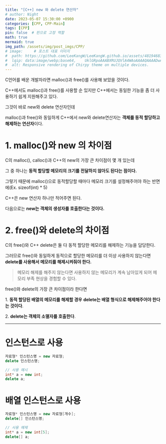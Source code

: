 ```yaml
---
title: "[C++] new 와 delete 연산자"
# author: Night
date: 2023-05-07 15:30:00 +0900
categories: [CPP, CPP-Main]
tags: [CPP]
pin: false  # 핀으로 고정 역할
math: true
mermaid: true
img_path: /assets/img/post_imgs/CPP/
# image:     # 포스트 대표 이미지
#  path: https://github.com/LeeKangW/LeeKangW.github.io/assets/48194683/7e5b8251-2544-4eea-b702-ad59aa404e9e
#  lqip: data:image/webp;base64,    UklGRpoAAABXRUJQVlA4WAoAAAAQAAAADwAABwAAQUxQSDIAAAARL0AmbZurmr57yyIiqE8oiG0bejIYEQTgqiDA9vqnsUSI6H+oAERp2HZ65qP/VIAWAFZQOCBCAAAA8AEAnQEqEAAIAAVAfCWkAALp8sF8rgRgAP7o9FDvMCkMde9PK7euH5M1m6VWoDXf2FkP3BqV0ZYbO6NA/VFIAAAA
#  alt: Responsive rendering of Chirpy theme on multiple devices.
---
```


C언어를 배운 개발자라면 malloc()과 free()를 사용해 보았을 것이다.

C++에서도 malloc()과 free()를 사용할 순 있지만 C++에서는 동일한 기능을 좀 더 사용하기 쉽게 지원해주고 있다.

그것이 바로 new와 delete 연산자인데

malloc()과 free()와 동일하게 C++에서 new와 delete연산자는 **객체를 동적 할당하고 해제하는 연산자**이다.

# 1\. malloc()와 new 의 차이점

C의 malloc(), calloc()과 C++의 new의 가장 큰 차이점이 몇 개 있는데

그 중 하나는 **동적 할당할 메모리의 크기를 전달하지 않아도 된다는 점이다.**

그렇기 때문에 malloc()으로 동적할당할 때마다 메모리 크기를 설정해주어야 하는 반면에(Ex. sizeof(int) \* 5)

C++은 new 연산자 하나만 적어주면 된다.

다음으로는 **new는 객체의 생성자를 호출한다는 것이다.**

# 2\. free()와 delete의 차이점

C의 free()와 C++ delete은 둘 다 동적 할당한 메모리를 해제하는 기능을 담당한다.

그러므로 free()와 동일하게 동적으로 할당한 메모리를 더 이상 사용하지 않는다면 **delete를 사용해서 메모리를 해제시켜줘야 한다.**

> 메모리 해제를 해주지 않는다면 사용하지 않는 메모리가 계속 남아있게 되어 메모리 부족 현상을 경험할 수 있다.

free()와 delete의 가장 큰 차이점이라 한다면

1\. **동적 할당된 배열의 메모리를 해제할 경우** **delete는 배열 형식으로 해제해주어야 한다는 것이다**.

2\. **delete는 객체의 소멸자를 호출한다**.

---

# 인스턴스로 사용

```cpp
자료형* 인스턴스명 = new 자료형;
delete 인스턴스명;

// 사용 예시
int* a = new int;
delete a;
```

# 배열 인스턴스로 사용

```cpp
자료형* 인스턴스명 = new 자료형[개수];
delete[] 인스턴스명;

// 사용 예제
int* a = new int[5];
delete[] a;
```
